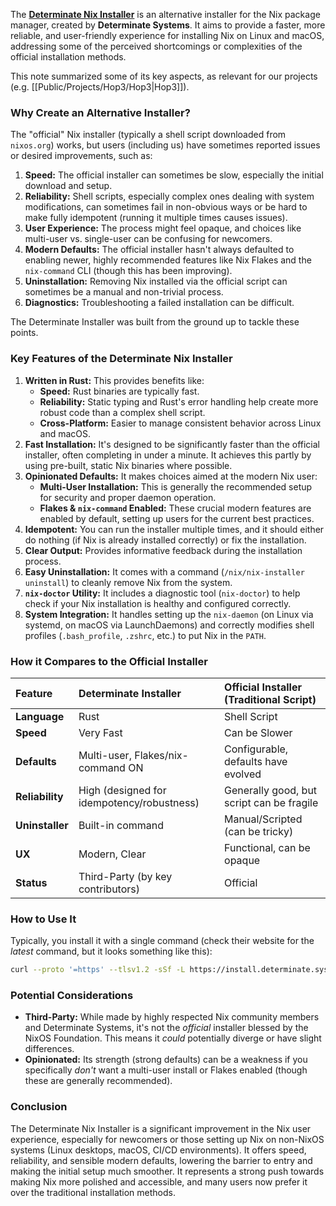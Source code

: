 The **[Determinate Nix Installer](https://determinate.systems/nix-installer/)** is an alternative installer for the Nix package manager, created by **Determinate Systems**. It aims to provide a faster, more reliable, and user-friendly experience for installing Nix on Linux and macOS, addressing some of the perceived shortcomings or complexities of the official installation methods.

This note summarized some of its key aspects, as relevant for our projects (e.g. [[Public/Projects/Hop3/Hop3|Hop3]]).

### Why Create an Alternative Installer?

The "official" Nix installer (typically a shell script downloaded from `nixos.org`) works, but users (including us) have sometimes reported issues or desired improvements, such as:

1.  **Speed:** The official installer can sometimes be slow, especially the initial download and setup.
2.  **Reliability:** Shell scripts, especially complex ones dealing with system modifications, can sometimes fail in non-obvious ways or be hard to make fully idempotent (running it multiple times causes issues).
3.  **User Experience:** The process might feel opaque, and choices like multi-user vs. single-user can be confusing for newcomers.
4.  **Modern Defaults:** The official installer hasn't always defaulted to enabling newer, highly recommended features like Nix Flakes and the `nix-command` CLI (though this has been improving).
5.  **Uninstallation:** Removing Nix installed via the official script can sometimes be a manual and non-trivial process.
6.  **Diagnostics:** Troubleshooting a failed installation can be difficult.

The Determinate Installer was built from the ground up to tackle these points.

### Key Features of the Determinate Nix Installer

1.  **Written in Rust:** This provides benefits like:
    *   **Speed:** Rust binaries are typically fast.
    *   **Reliability:** Static typing and Rust's error handling help create more robust code than a complex shell script.
    *   **Cross-Platform:** Easier to manage consistent behavior across Linux and macOS.
2.  **Fast Installation:** It's designed to be significantly faster than the official installer, often completing in under a minute. It achieves this partly by using pre-built, static Nix binaries where possible.
3.  **Opinionated Defaults:** It makes choices aimed at the modern Nix user:
    *   **Multi-User Installation:** This is generally the recommended setup for security and proper daemon operation.
    *   **Flakes & `nix-command` Enabled:** These crucial modern features are enabled by default, setting up users for the current best practices.
4.  **Idempotent:** You can run the installer multiple times, and it should either do nothing (if Nix is already installed correctly) or fix the installation.
5.  **Clear Output:** Provides informative feedback during the installation process.
6.  **Easy Uninstallation:** It comes with a command (`/nix/nix-installer uninstall`) to cleanly remove Nix from the system.
7.  **`nix-doctor` Utility:** It includes a diagnostic tool (`nix-doctor`) to help check if your Nix installation is healthy and configured correctly.
8.  **System Integration:** It handles setting up the `nix-daemon` (on Linux via systemd, on macOS via LaunchDaemons) and correctly modifies shell profiles (`.bash_profile`, `.zshrc`, etc.) to put Nix in the `PATH`.

### How it Compares to the Official Installer

| Feature | Determinate Installer | Official Installer (Traditional Script) |
| :--- | :--- | :--- |
| **Language** | Rust | Shell Script |
| **Speed** | Very Fast | Can be Slower |
| **Defaults** | Multi-user, Flakes/nix-command ON | Configurable, defaults have evolved |
| **Reliability**| High (designed for idempotency/robustness) | Generally good, but script can be fragile |
| **Uninstaller**| Built-in command | Manual/Scripted (can be tricky) |
| **UX** | Modern, Clear | Functional, can be opaque |
| **Status** | Third-Party (by key contributors) | Official |

### How to Use It

Typically, you install it with a single command (check their website for the *latest* command, but it looks something like this):

```bash
curl --proto '=https' --tlsv1.2 -sSf -L https://install.determinate.systems/nix | sh -s -- install
```

### Potential Considerations

*   **Third-Party:** While made by highly respected Nix community members and Determinate Systems, it's not the *official* installer blessed by the NixOS Foundation. This means it *could* potentially diverge or have slight differences.
*   **Opinionated:** Its strength (strong defaults) can be a weakness if you specifically *don't* want a multi-user install or Flakes enabled (though these are generally recommended).

### Conclusion

The Determinate Nix Installer is a significant improvement in the Nix user experience, especially for newcomers or those setting up Nix on non-NixOS systems (Linux desktops, macOS, CI/CD environments). It offers speed, reliability, and sensible modern defaults, lowering the barrier to entry and making the initial setup much smoother. It represents a strong push towards making Nix more polished and accessible, and many users now prefer it over the traditional installation methods.
